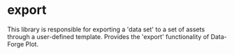 # export
This library is responsible for exporting a 'data set' to a set of assets through a user-defined template. Provides the 'export' functionality of Data-Forge Plot.

